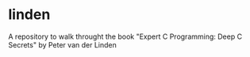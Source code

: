 linden
======

A repository to walk throught the book "Expert C Programming: Deep C Secrets" by Peter van der Linden